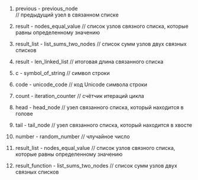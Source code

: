 1) previous - previous_node  
// предыдущий узел в связанном списке

2) result - nodes_equal_value 
// список узлов связного списка, которые равны определенному значению

3) result_list - list_sums_two_nodes
// список сумм узлов двух связных списков

4) result - len_linked_list
// итоговая длина связанного списка

5) с - symbol_of_string
// символ строки

6) code - unicode_code
// код Unicode символа строки

7) count - iteration_counter
// счётчик итераций цикла

8) head - head_node
// узел связанного списка, который находится в голове

9) tail - tail_node
// узел связанного списка, который находится в хвосте

10) number - random_number
// члучайное число

11) result_list - nodes_equal_value 
// список узлов связного списка, которые равны определенному значению

12) result_function - list_sums_two_nodes
// список сумм узлов двух связных списков
